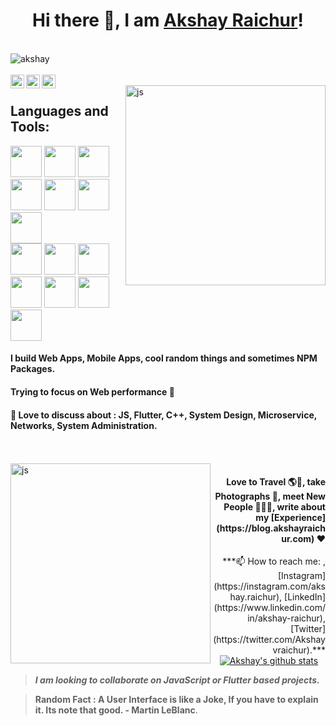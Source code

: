 <h1 align="center">Hi there 👋, I am <a href="https://akshayraichur.com">Akshay Raichur</a>!</h1>


<br/>
<div align="left"> <img src="https://komarev.com/ghpvc/?username=akshayraichur&label=Views&color=blue&style=plastic" alt="akshay" /> </div>
<br/>

<a href="https://twitter.com/Akshayvraichur">
  <img align="left" alt="Akshay's Twitter" width="22px" src="https://cdn.jsdelivr.net/npm/simple-icons@v3/icons/twitter.svg" />
</a>
<a href="https://linkedin.com/in/akshay-raichur">
  <img align="left" alt="Akshay's Linkdein" width="22px" src="https://cdn.jsdelivr.net/npm/simple-icons@v3/icons/linkedin.svg" />
</a>
<a href="https://instagram.com/akshay.raichur/">
  <img align="left" alt="Akshay's Instagram" width="22px" src="https://cdn.jsdelivr.net/npm/simple-icons@v3/icons/instagram.svg" />
</a>
<br/>
<img align="right" alt="js" src="http://static.akshayraichur.com/images/os.gif" width="320px" />

<h2 align="left"> Languages and Tools: </h2>
<span>
<img src="https://img.icons8.com/color/48/000000/nodejs.png" width="50px" />
<img src="https://img.icons8.com/color/48/000000/javascript.png" width="50px"/>
<img src="https://img.icons8.com/plasticine/100/000000/react.png" width="50px"/>
  <img src="https://img.icons8.com/color/48/000000/typescript.png" width="50px"/>
<img src="https://img.icons8.com/color/48/000000/flutter.png" width="50px"/>
<img src="https://img.icons8.com/color/48/000000/c-plus-plus-logo.png" width="50px"/>
<img src="https://img.icons8.com/color/48/000000/python.png" width="50px"/>
</span>

<br/>

<span>
  <img src="https://img.icons8.com/plasticine/100/000000/final-cut-pro-x.png" width="50px"/>
  <img src="https://img.icons8.com/fluent/48/000000/adobe-xd.png" width="50px"/>
  <img src="https://img.icons8.com/fluent/48/000000/adobe-lightroom.png" width="50px"/>
  <img src="https://img.icons8.com/color/48/000000/adobe-illustrator.png" width="50px"/>
  <img src="https://img.icons8.com/fluent/48/000000/adobe-photoshop.png" width="50px"/>
  <img src="https://img.icons8.com/windows/32/000000/figma.png" width="50px"/>
  <img src="https://img.icons8.com/fluent/48/000000/visual-studio-code-2019.png" width="50px"/>
</span>


#### I build Web Apps, Mobile Apps, cool random things and sometimes NPM Packages. 
#### Trying to focus on Web performance 🚀
#### 💬 Love to discuss about : JS, Flutter, C++, System Design, Microservice, Networks, System Administration. 

<br/>
<br/>


<img align="left" alt="js" src="http://static.akshayraichur.com/images/nomad.gif" width="320px" />
<div align="right">
  
<h4>Love to Travel 🌎🛫, take Photographs 📸, meet New People 💁🏻‍♂️, write about my [Experience](https://blog.akshayraichur.com) ❤️ </h4>
  ***📫 How to reach me: <contact@akshayraichur.com>, [Instagram](https://instagram.com/akshay.raichur), [LinkedIn](https://www.linkedin.com/in/akshay-raichur), [Twitter](https://twitter.com/Akshayvraichur).***

</div>





<div align="center">
  <a href="https://github.com/akshayraichur">
  <img align="center" src="https://github-readme-stats.vercel.app/api?username=akshayraichur&show_icons=true&theme=dark&line_height=27" alt="Akshay's github stats"/>
</a>
</div>

> ***I am looking to collaborate on JavaScript or Flutter based projects.***

> **Random Fact : A User Interface is like a Joke, If you have to explain it. Its note that good. - Martin LeBlanc**.

<!--
**akshayraichur/akshayraichur** is a ✨ _special_ ✨ repository because its `README.md` (this file) appears on your GitHub profile.

Here are some ideas to get you started:

- 🔭 I’m currently working on ...
- 🌱 I’m currently learning ...
- 👯 I’m looking to collaborate on ...
- 🤔 I’m looking for help with ...
- 💬 Ask me about ...
- 📫 How to reach me: ...
- 😄 Pronouns: ...
- ⚡ Fun fact: ...
-->
